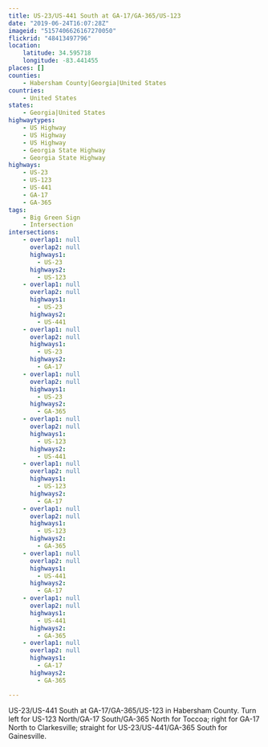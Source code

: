 ```yaml
---
title: US-23/US-441 South at GA-17/GA-365/US-123
date: "2019-06-24T16:07:28Z"
imageid: "5157406626167270050"
flickrid: "48413497796"
location:
    latitude: 34.595718
    longitude: -83.441455
places: []
counties:
    - Habersham County|Georgia|United States
countries:
    - United States
states:
    - Georgia|United States
highwaytypes:
    - US Highway
    - US Highway
    - US Highway
    - Georgia State Highway
    - Georgia State Highway
highways:
    - US-23
    - US-123
    - US-441
    - GA-17
    - GA-365
tags:
    - Big Green Sign
    - Intersection
intersections:
    - overlap1: null
      overlap2: null
      highways1:
        - US-23
      highways2:
        - US-123
    - overlap1: null
      overlap2: null
      highways1:
        - US-23
      highways2:
        - US-441
    - overlap1: null
      overlap2: null
      highways1:
        - US-23
      highways2:
        - GA-17
    - overlap1: null
      overlap2: null
      highways1:
        - US-23
      highways2:
        - GA-365
    - overlap1: null
      overlap2: null
      highways1:
        - US-123
      highways2:
        - US-441
    - overlap1: null
      overlap2: null
      highways1:
        - US-123
      highways2:
        - GA-17
    - overlap1: null
      overlap2: null
      highways1:
        - US-123
      highways2:
        - GA-365
    - overlap1: null
      overlap2: null
      highways1:
        - US-441
      highways2:
        - GA-17
    - overlap1: null
      overlap2: null
      highways1:
        - US-441
      highways2:
        - GA-365
    - overlap1: null
      overlap2: null
      highways1:
        - GA-17
      highways2:
        - GA-365

---
```

US-23/US-441 South at GA-17/GA-365/US-123 in Habersham County.  Turn left for US-123 North/GA-17 South/GA-365 North for Toccoa; right for GA-17 North to Clarkesville; straight for US-23/US-441/GA-365 South for Gainesville.